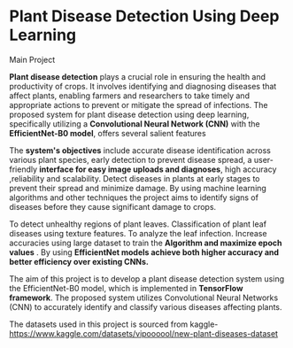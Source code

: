 # Plant Disease Detection Using Deep Learning
Main Project

**Plant disease detection** plays a crucial role in ensuring the health and productivity of crops. It involves identifying and diagnosing diseases that affect plants, enabling farmers and researchers to take timely and appropriate actions to prevent or mitigate the spread of infections. The proposed system for plant disease detection using deep learning, specifically utilizing a **Convolutional Neural Network (CNN)** with the **EfficientNet-B0 model**, offers several salient features

The **system's objectives** include accurate disease identification across various plant species, early detection to prevent disease spread, a user-friendly **interface for easy image uploads and diagnoses**, high accuracy ,reliability and scalability. Detect diseases in plants at early stages to prevent their spread and minimize damage. By using machine learning  algorithms and other techniques the project aims to identify signs of diseases before they cause significant damage to crops.

To detect unhealthy regions of plant leaves. Classification of plant leaf diseases using texture features. To analyze the leaf infection. Increase accuracies using large dataset to train the **Algorithm and maximize epoch values** . By using **EfficientNet models achieve both higher accuracy and better efficiency over existing CNNs.**


The aim of this project is to develop a plant disease detection system using the EfficientNet-B0 model, which is implemented in **TensorFlow framework**. The proposed system utilizes Convolutional Neural Networks (CNN) to accurately identify and classify various diseases affecting plants.

The datasets used in this project is sourced from kaggle-https://www.kaggle.com/datasets/vipoooool/new-plant-diseases-dataset
